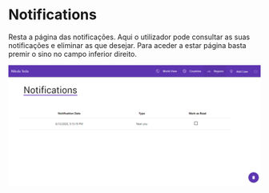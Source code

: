 # Notifications

Resta a página das notificações. Aqui o utilizador pode consultar as suas notificações e eliminar as que desejar. Para aceder a estar página basta premir o sino no campo inferior direito.

![Notifications Page](../../.gitbook/assets/notifi.png)



